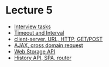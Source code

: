 <h1>
    Lecture 5
</h1>

<ul>
    <li>
        <a href="./01.md">Interview tasks</a>
    </li>
    <li>
        <a href="./02.md">Timeout and Interval</a>
    </li>
    <li>
        <a href="./03.md">client-server, URL, HTTP, GET/POST</a>
    </li>
    <li>
        <a href="./04.md">AJAX, cross domain request</a>
    </li>
    <li>
        <a href="./05.md">Web Storage API</a>
    </li>
    <li>
        <a href="./06.md">History API, SPA, router</a>
    </li>
</ul>

